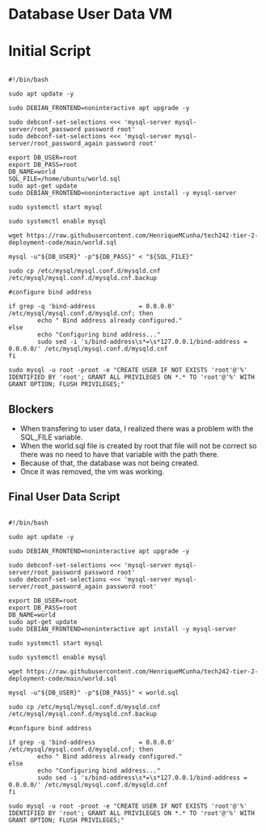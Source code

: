 # Database User Data VM

# Initial Script

```

#!/bin/bash

sudo apt update -y

sudo DEBIAN_FRONTEND=noninteractive apt upgrade -y

sudo debconf-set-selections <<< 'mysql-server mysql-server/root_password password root'
sudo debconf-set-selections <<< 'mysql-server mysql-server/root_password_again password root'

export DB_USER=root
export DB_PASS=root
DB_NAME=world
SQL_FILE=/home/ubuntu/world.sql
sudo apt-get update
sudo DEBIAN_FRONTEND=noninteractive apt install -y mysql-server

sudo systemctl start mysql

sudo systemctl enable mysql

wget https://raw.githubusercontent.com/HenriqueMCunha/tech242-tier-2-deployment-code/main/world.sql

mysql -u"${DB_USER}" -p"${DB_PASS}" < "${SQL_FILE}"

sudo cp /etc/mysql/mysql.conf.d/mysqld.cnf /etc/mysql/mysql.conf.d/mysqld.cnf.backup

#configure bind address

if grep -q 'bind-address            = 0.0.0.0' /etc/mysql/mysql.conf.d/mysqld.cnf; then
        echo " Bind address already configured."
else
        echo "Configuring bind address..."
        sudo sed -i 's/bind-address\s*=\s*127.0.0.1/bind-address = 0.0.0.0/' /etc/mysql/mysql.conf.d/mysqld.cnf
fi

sudo mysql -u root -proot -e "CREATE USER IF NOT EXISTS 'root'@'%' IDENTIFIED BY 'root'; GRANT ALL PRIVILEGES ON *.* TO 'root'@'%' WITH GRANT OPTION; FLUSH PRIVILEGES;"

```

## Blockers

* When transfering to user data, I realized there was a problem with the SQL_FILE variable.
* When the world.sql file is created by root that file will not be correct so there was no need to have that variable with the path there.
* Because of that, the database was not being created.
* Once it was removed, the vm was working.

## Final User Data Script

```

#!/bin/bash

sudo apt update -y

sudo DEBIAN_FRONTEND=noninteractive apt upgrade -y

sudo debconf-set-selections <<< 'mysql-server mysql-server/root_password password root'
sudo debconf-set-selections <<< 'mysql-server mysql-server/root_password_again password root'

export DB_USER=root
export DB_PASS=root
DB_NAME=world
sudo apt-get update
sudo DEBIAN_FRONTEND=noninteractive apt install -y mysql-server

sudo systemctl start mysql

sudo systemctl enable mysql

wget https://raw.githubusercontent.com/HenriqueMCunha/tech242-tier-2-deployment-code/main/world.sql

mysql -u"${DB_USER}" -p"${DB_PASS}" < world.sql

sudo cp /etc/mysql/mysql.conf.d/mysqld.cnf /etc/mysql/mysql.conf.d/mysqld.cnf.backup

#configure bind address

if grep -q 'bind-address            = 0.0.0.0' /etc/mysql/mysql.conf.d/mysqld.cnf; then
        echo " Bind address already configured."
else
        echo "Configuring bind address..."
        sudo sed -i 's/bind-address\s*=\s*127.0.0.1/bind-address = 0.0.0.0/' /etc/mysql/mysql.conf.d/mysqld.cnf
fi

sudo mysql -u root -proot -e "CREATE USER IF NOT EXISTS 'root'@'%' IDENTIFIED BY 'root'; GRANT ALL PRIVILEGES ON *.* TO 'root'@'%' WITH GRANT OPTION; FLUSH PRIVILEGES;"

```